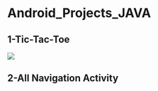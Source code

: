 # Android_Projects_JAVA

 ## 1-Tic-Tac-Toe 
 
 <img src="TIC_TAC_TOE-MultiActivity/Gifr.gif"> 
 
  ## 2-All Navigation Activity 

